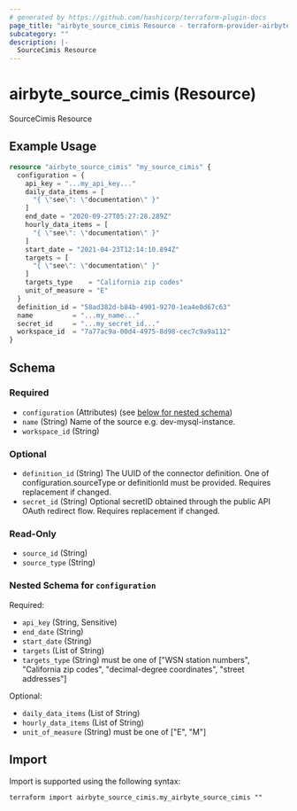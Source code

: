 ```yaml
---
# generated by https://github.com/hashicorp/terraform-plugin-docs
page_title: "airbyte_source_cimis Resource - terraform-provider-airbyte"
subcategory: ""
description: |-
  SourceCimis Resource
---
```


# airbyte_source_cimis (Resource)

SourceCimis Resource

## Example Usage

```terraform
resource "airbyte_source_cimis" "my_source_cimis" {
  configuration = {
    api_key = "...my_api_key..."
    daily_data_items = [
      "{ \"see\": \"documentation\" }"
    ]
    end_date = "2020-09-27T05:27:28.289Z"
    hourly_data_items = [
      "{ \"see\": \"documentation\" }"
    ]
    start_date = "2021-04-23T12:14:10.894Z"
    targets = [
      "{ \"see\": \"documentation\" }"
    ]
    targets_type    = "California zip codes"
    unit_of_measure = "E"
  }
  definition_id = "58ad382d-b84b-4901-9270-1ea4e0d67c63"
  name          = "...my_name..."
  secret_id     = "...my_secret_id..."
  workspace_id  = "7a77ac9a-00d4-4975-8d98-cec7c9a9a112"
}
```

<!-- schema generated by tfplugindocs -->
## Schema

### Required

- `configuration` (Attributes) (see [below for nested schema](#nestedatt--configuration))
- `name` (String) Name of the source e.g. dev-mysql-instance.
- `workspace_id` (String)

### Optional

- `definition_id` (String) The UUID of the connector definition. One of configuration.sourceType or definitionId must be provided. Requires replacement if changed.
- `secret_id` (String) Optional secretID obtained through the public API OAuth redirect flow. Requires replacement if changed.

### Read-Only

- `source_id` (String)
- `source_type` (String)

<a id="nestedatt--configuration"></a>
### Nested Schema for `configuration`

Required:

- `api_key` (String, Sensitive)
- `end_date` (String)
- `start_date` (String)
- `targets` (List of String)
- `targets_type` (String) must be one of ["WSN station numbers", "California zip codes", "decimal-degree coordinates", "street addresses"]

Optional:

- `daily_data_items` (List of String)
- `hourly_data_items` (List of String)
- `unit_of_measure` (String) must be one of ["E", "M"]

## Import

Import is supported using the following syntax:

```shell
terraform import airbyte_source_cimis.my_airbyte_source_cimis ""
```
